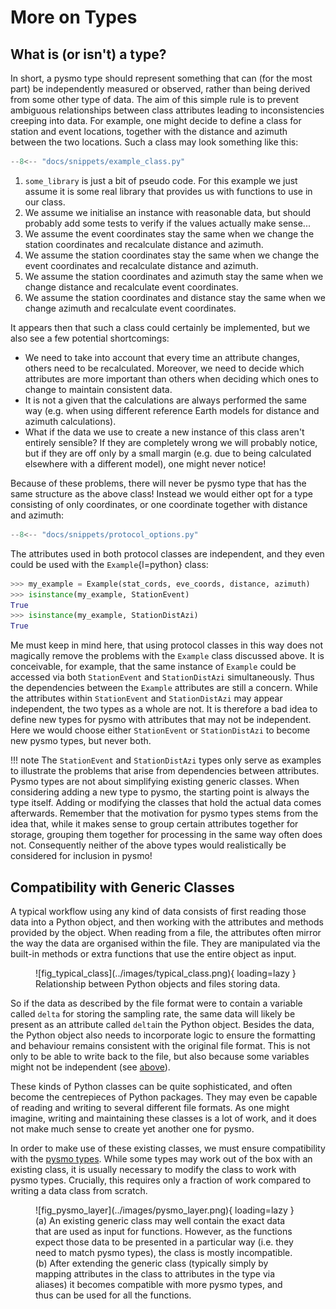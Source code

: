 # More on Types

## What is (or isn't) a type?

In short, a pysmo type should represent something that can (for the most part) be
independently measured or observed, rather than being derived from some other type of
data. The aim of this simple rule is to prevent ambiguous relationships between class
attributes leading to inconsistencies creeping into data. For example, one might decide
to define a class for station and event locations, together with the distance and azimuth
between the two locations. Such a class may look something like this:

```python title="example_class.py"
--8<-- "docs/snippets/example_class.py"
```

1.  `some_library` is just a bit of pseudo code. For this example we just assume it
    is some real library that provides us with functions to use in our class.
2.  We assume we initialise an instance with reasonable data, but should probably
    add some tests to verify if the values actually make sense...
3.  We assume the event coordinates stay the same when we change the station
    coordinates and recalculate distance and azimuth.
4.  We assume the station coordinates stay the same when we change the event
    coordinates and recalculate distance and azimuth.
5.  We assume the station coordinates and azimuth stay the same when we change
    distance and recalculate event coordinates.
6.  We assume the station coordinates and distance stay the same when we change
    azimuth and recalculate event coordinates.

It appears then that such a class could certainly be implemented, but we also see a few
potential shortcomings:

- We need to take into account that every time an attribute changes, others need to be
  recalculated. Moreover, we need to decide which attributes are more important than
  others when deciding which ones to change to maintain consistent data.
- It is not a given that the calculations are always performed the same way (e.g. when
  using different reference Earth models for distance and azimuth calculations).
- What if the data we use to create a new instance of this class aren't entirely
  sensible? If they are completely wrong we will probably notice, but if they are off
  only by a small margin (e.g. due to being calculated elsewhere with a different model),
  one might never notice!

Because of these problems, there will never be pysmo type that has the same structure as
the above class! Instead we would either opt for a type consisting of only coordinates,
or one coordinate together with distance and azimuth:

```python title="protocol_options.py"
--8<-- "docs/snippets/protocol_options.py"
```

The attributes used in both protocol classes are independent, and they even could be used
with the `Example`{l=python} class:

```python
>>> my_example = Example(stat_cords, eve_coords, distance, azimuth)
>>> isinstance(my_example, StationEvent)
True
>>> isinstance(my_example, StationDistAzi)
True
```

Me must keep in mind here, that using protocol classes in this way does not magically
remove the problems with the `Example` class discussed above. It is conceivable, for
example, that the same instance of `Example` could be accessed via both `StationEvent`
and `StationDistAzi` simultaneously. Thus the dependencies between the `Example`
attributes are still a concern. While the attributes within `StationEvent` and
`StationDistAzi` may appear independent, the two types as a whole are not. It is
therefore a bad idea to define new types for pysmo with attributes that may not be
independent. Here we would choose either `StationEvent` or `StationDistAzi` to become
new pysmo types, but never both.

!!! note
    The `StationEvent` and `StationDistAzi` types only serve as examples to illustrate
    the problems that arise from dependencies between attributes. Pysmo types are
    not about simplifying existing generic classes. When considering adding a new
    type to pysmo, the starting point is always the type itself. Adding or modifying
    the classes that hold the actual data comes afterwards. Remember that the
    motivation for pysmo types stems from the idea that, while it makes sense to
    group certain attributes together for storage, grouping them together for
    processing in the same way often does not. Consequently neither of the above
    types would realistically be considered for inclusion in pysmo!


## Compatibility with Generic Classes

A typical workflow using any kind of data consists of first reading those data into a
Python object, and then working with the attributes and methods provided by the object.
When reading from a file, the attributes often mirror the way the data are organised
within the file. They are manipulated via the built-in methods or extra functions that
use the entire object as input.

<figure markdown>
  ![fig_typical_class](../images/typical_class.png){ loading=lazy }
  <figcaption>
    Relationship between Python objects and files storing data.
  </figcaption>
</figure>

So if the data as described by the file format were to contain a variable called `delta`
for storing the sampling rate, the same data will likely be present as an attribute
called `delta`in the Python object. Besides the data, the Python object also needs to
incorporate logic to ensure the formatting and behaviour remains consistent with the
original file format. This is not only to be able to write back to the file, but also
because some variables might not be independent (see [above](#what-is-or-isnt-a-type)).

These kinds of Python classes can be quite sophisticated, and often become the
centrepieces of Python packages. They may even be capable of reading and writing to
several different file formats. As one might imagine, writing and maintaining these
classes is a lot of work, and it does not make much sense to create yet another one for
pysmo.

In order to make use of these existing classes, we must ensure compatibility with the
[pysmo types](../user-guide/types/index.md). While some types may work out of the box
with an existing class, it is usually necessary to modify the class to work with pysmo
types. Crucially, this requires only a fraction of work compared to writing a data class
from scratch.

<figure markdown>
  ![fig_pysmo_layer](../images/pysmo_layer.png){ loading=lazy }
  <figcaption>
    (a) An existing generic class may well contain the exact data that are used as
    input for functions. However, as the functions expect those data to be presented
    in a particular way (i.e. they need to match pysmo types), the class is mostly
    incompatible. (b) After extending the generic class (typically simply by mapping
    attributes in the class to attributes in the type via aliases) it becomes
    compatible with more pysmo types, and thus can be used for all the functions.
  </figcaption>
</figure>
